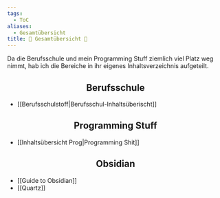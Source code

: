 ```yaml
---
tags:
  - ToC
aliases:
  - Gesamtübersicht
title: 📖 Gesamtübersicht 📖
---
```

Da die Berufsschule und mein Programming Stuff ziemlich viel Platz weg nimmt, hab ich die Bereiche in ihr eigenes Inhaltsverzeichnis aufgeteilt.

<h2 align="center">Berufsschule </h2>

- [[Berufsschulstoff|Berufsschul-Inhaltsüberischt]]

<h2 align="center"> Programming Stuff </h2>

- [[Inhaltsübersicht Prog|Programming Shit]]

<h2 align="center"> Obsidian </h2> 

- [[Guide to Obsidian]]
- [[Quartz]]

<br>